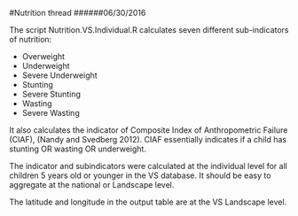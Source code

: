 #Nutrition thread
######06/30/2016


The script Nutrition.VS.Individual.R calculates seven different sub-indicators of nutrition:
 * Overweight
 * Underweight
 * Severe Underweight
 * Stunting
 * Severe Stunting 
 * Wasting
 * Severe Wasting

It also calculates the indicator of Composite Index of Anthropometric
Failure (CIAF), (Nandy and Svedberg 2012).  CIAF essentially indicates if a child has 
stunting OR wasting OR underweight.

The indicator and subindicators were calculated at the individual level for all children
5 years old or younger in the VS database.  It should be easy to aggregate at the national
or Landscape level.

The latitude and longitude in the output table are at the VS Landscape level.



